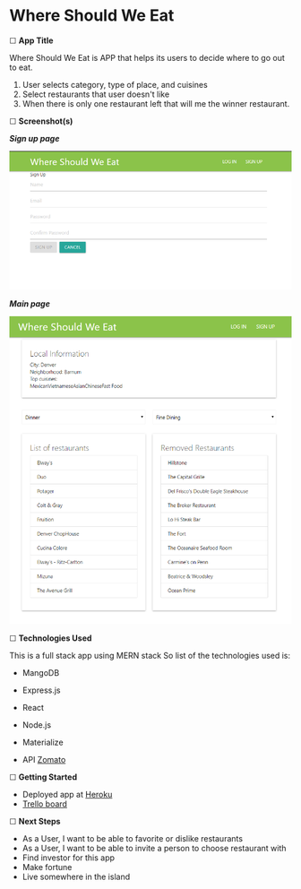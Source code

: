 # Where Should We Eat

☐ **App Title**

Where Should We Eat is APP that helps its users to decide where to go out to eat.

1. User selects category, type of place, and cuisines
2. Select restaurants that user doesn't like
3. When there is only one restaurant left that will me the winner restaurant.

☐ **Screenshot(s)**

**_Sign up page_**

<img src="./imgs/Annotation 2020-04-17 130137.png">

**_Main page_**

<img src="./imgs/Annotation 2020-04-17 130224.png">

☐ **Technologies Used**

This is a full stack app using MERN stack
So list of the technologies used is:

- MangoDB
- Express.js
- React
- Node.js
- Materialize

- API [Zomato](https://developers.zomato.com/api)

☐ **Getting Started**

- Deployed app at [Heroku](https://wswe-app.herokuapp.com/)
- [Trello board](https://trello.com/b/HqDPXDZA/where-should-we-eat)

☐ **Next Steps**

- As a User, I want to be able to favorite or dislike restaurants
- As a User, I want to be able to invite a person to choose restaurant with
- Find investor for this app
- Make fortune
- Live somewhere in the island
